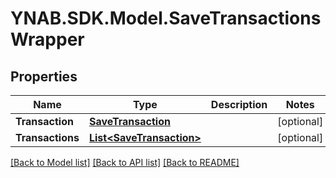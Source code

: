 # YNAB.SDK.Model.SaveTransactionsWrapper
## Properties

Name | Type | Description | Notes
------------ | ------------- | ------------- | -------------
**Transaction** | [**SaveTransaction**](SaveTransaction.md) |  | [optional] 
**Transactions** | [**List&lt;SaveTransaction&gt;**](SaveTransaction.md) |  | [optional] 

[[Back to Model list]](../README.md#documentation-for-models) [[Back to API list]](../README.md#documentation-for-api-endpoints) [[Back to README]](../README.md)

